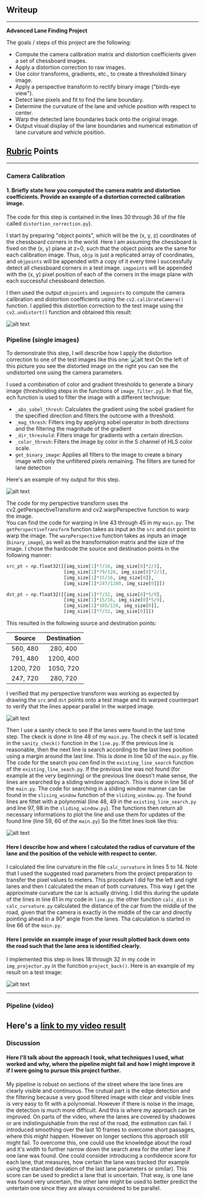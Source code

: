 ## Writeup
---

**Advanced Lane Finding Project**

The goals / steps of this project are the following:

* Compute the camera calibration matrix and distortion coefficients given a set of chessboard images.
* Apply a distortion correction to raw images.
* Use color transforms, gradients, etc., to create a thresholded binary image.
* Apply a perspective transform to rectify binary image ("birds-eye view").
* Detect lane pixels and fit to find the lane boundary.
* Determine the curvature of the lane and vehicle position with respect to center.
* Warp the detected lane boundaries back onto the original image.
* Output visual display of the lane boundaries and numerical estimation of lane curvature and vehicle position.

[//]: # (Image References)

[image1]: ./output_images/camera_cali.png "Undistorted"
[image2]: ./output_images/test_undistort.png "Road Transformed"
[image3]: ./output_images/binary.png "Binary Example"
[image4]: ./output_images/lane_warping.png "Warp Example"
[image5]: ./output_images/line_fit.jpg "Fit Visual"
[image6]: ./output_images/back_projected.jpg "Output"
[video1]: ./output_images/output.mp4 "Video"

## [Rubric](https://review.udacity.com/#!/rubrics/571/view) Points
---

### Camera Calibration

#### 1. Briefly state how you computed the camera matrix and distortion coefficients. Provide an example of a distortion corrected calibration image.

The code for this step is contained in the lines 30 through 36 of the file called `distortion_correction.py`).  

I start by preparing "object points", which will be the (x, y, z) coordinates of the chessboard corners in the world. Here I am assuming the chessboard is fixed on the (x, y) plane at z=0, such that the object points are the same for each calibration image.  Thus, `objp` is just a replicated array of coordinates, and `objpoints` will be appended with a copy of it every time I successfully detect all chessboard corners in a test image.  `imgpoints` will be appended with the (x, y) pixel position of each of the corners in the image plane with each successful chessboard detection.  

I then used the output `objpoints` and `imgpoints` to compute the camera calibration and distortion coefficients using the `cv2.calibrateCamera()` function.  I applied this distortion correction to the test image using the `cv2.undistort()` function and obtained this result: 

![alt text][image1]

### Pipeline (single images)

To demonstrate this step, I will describe how I apply the distortion correction to one of the test images like this one:
![alt text][image2]
On the left of this picture you see the distorted image on the right you can see the undistorted one using the camera parameters.

I used a combination of color and gradient thresholds to generate a binary image (thresholding steps in the functions of `image_filter.py`).
In that file, ech function is used to filter the image with a different technique:
* `_abs_sobel_thresh`: Calculates the gradient using the sobel gradient for the specified direction and filters the outcome
     with a threshold.
* `_mag_thresh`: Filters img by applying sobel operator in both directions and the filtering the magnitude of the gradient
* `_dir_threshold`: Filters image for gradients with a certain direction.
* `_color_thresh`: Filters the image by color in the S channel of HLS color scale.
* `get_binary_image`: Applies all filters to the image to create a binary image with only the unfiltered pixels remaining.
    The filters are tuned for lane detection
    
Here's an example of my output for this step.

![alt text][image3]

The code for my perspective transform uses the cv2.getPerspectiveTransform and cv2.warpPerspective function to warp the image.  
You can find the code for warping in line 43 through 45 in my `main.py`. The `getPerspectiveTransform` function takes
as input an the `src` and `dst` point to warp the image.
The `warpPerspective` function takes as inputs an image (`binary_image`),
as well as the transformation matrix and the size of the image.  I chose the hardcode the source and destination points in the following manner:

```python
src_pt = np.float32([[img_size[1]*7/16, img_size[0]*2/3],
                     [img_size[1]*79/128, img_size[0]*2/3],
                     [img_size[1]*15/16, img_size[0]],
                     [img_size[1]*247/1280, img_size[0]]])

dst_pt = np.float32([[img_size[1]*7/32, img_size[0]*5/9],
                     [img_size[1]*15/16, img_size[0]*5/9],
                     [img_size[1]*105/128, img_size[0]],
                     [img_size[1]*7/32, img_size[0]]])
```

This resulted in the following source and destination points:

| Source        | Destination   | 
|:-------------:|:-------------:| 
| 560, 480      | 280, 400        | 
| 791, 480      | 1200, 400      |
| 1200, 720     | 1050, 720      |
| 247, 720      | 280, 720        |

I verified that my perspective transform was working as expected by drawing the `src` and `dst` points onto a 
test image and its warped counterpart to verify that the lines appear parallel in the warped image.

![alt text][image4]

Then I use a sanity check to see if the lanes were found in the last time step. The ckeck is done in line
48 of my `main.py`. The check it self is located in the `sanity_check()` function in the `line.py`. If the previous 
line is reasonable, then the next line is search according to the last lines position using a margin around the
last line. This is done in line 50 of the `main.py` file. The code for the search you cen find in the 
`existing_line_search` function of the `existing_line_seach.py`. If the previous line was not found (for example
at the very beginning) or the previous line doesn't make sense, the lines are searched by a sliding window approach.
This is done in line 56 of the `main.py`. The code for searching in a sliding window manner can be found in the 
`slising_window` function of the `sliding_window.py`.
The found lines are fittet with a polynomial (line 48, 49 in the `existing_line_search.py` and line 97, 98 in the 
`sliding_window.py`). The functions then
return all necessary informations to plot the line and use them for updates of the found line (line 59, 60 of the 
`main.py`)
So the fittet lines look like this:

![alt text][image5]

#### Here I describe how and where I calculated the radius of curvature of the lane and the position of the vehicle with respect to center.

I calculated the line curvature in the file `calc_curvature` in lines 5 to 14. Note that I used the 
suggested road parameters from the project preparation to transfer the pixel values to meters.
This procedure I did for the left and right lanes and then I calculated the mean of both curvatures.
This way I get the approximate curvature the car is actually driving.
I did this during the update of the lines in line 61 in my code in `line.py`.
the other function `calc_dist` in `calc_curvature.py` calculated the distance of the car from the middle of the road,
given that the camera is exactly in the middle of the car and directly pointing ahead in a 90° angle from the lanes.
Tha calculation is started in line 66 of the `main.py`. 


#### Here I provide an example image of your result plotted back down onto the road such that the lane area is identified clearly.

I implemented this step in lines 18 through 32 in my code in `img_projector.py` in the function `project_back()`.  Here is an example of my result on a test image:

![alt text][image6]

---
### Pipeline (video)

Here's a [link to my video result](./output_images/output.mp4)
---

### Discussion

#### Here I'll talk about the approach I took, what techniques I used, what worked and why, where the pipeline might fail and how I might improve it if I were going to pursue this project further.

My pipeline is robust on sections of the street where the lane lines are clearly visible and continuous. 
The crutual part is the edge detection and the filtering because a very good filtered image with clear and visible
lines is very easy to fit with a polynomial. However if there is noise in the image, the detection is much more
difficult. And this is where my approach can be improved. On parts of the video, where the lanes are covered by
shadowes or are indistinguishable from the rest of the road, the estimation can fail. I introduced smoothing over
the last 10 frames to overcome short passages, where this might happen. However on longer sections this approach
still might fail. To overcome this, one could use the knowledge about the road and it's width to further narrow
down the search area for the other lane if one lane was found. One could consider introducing a confidence score
for each lane, that measures, how certain the lane was tracked (for example using the standard deviation of the last
lane parameters or similar). This score can be used to predict a lane that is uncertain. That way, is one lane was
found very uncertain, the other lane might be used to better predict the untertain one since they are always considered
to be parallel.
